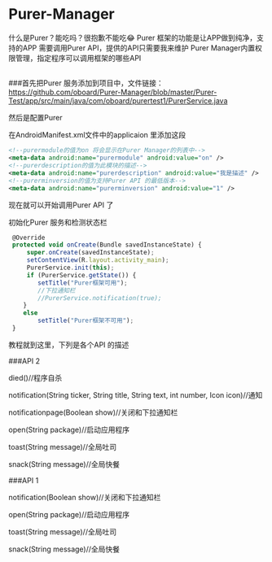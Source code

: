 # Purer-Manager
什么是Purer？能吃吗？很抱歉不能吃😂 
Purer 框架的功能是让APP做到纯净，支持的APP 需要调用Purer API，提供的API只需要我来维护
Purer Manager内置权限管理，指定程序可以调用框架的哪些API
##
###首先把Purer 服务添加到项目中，文件链接：
https://github.com/oboard/Purer-Manager/blob/master/Purer-Test/app/src/main/java/com/oboard/purertest1/PurerService.java

然后是配置Purer

在AndroidManifest.xml文件中的applicaion 里添加这段
```xml
<!--purermodule的值为on 将会显示在Purer Manager的列表中-->
<meta-data android:name="purermodule" android:value="on" /> 
<!--purerdescription的值为此模块的描述-->
<meta-data android:name="purerdescription" android:value="我是描述" />
<!--purerminversion的值为支持Purer API 的最低版本-->
<meta-data android:name="purerminversion" android:value="1" />
```
现在就可以开始调用Purer API 了

初始化Purer 服务和检测状态栏


```javascript
 @Override
 protected void onCreate(Bundle savedInstanceState) {
     super.onCreate(savedInstanceState);
     setContentView(R.layout.activity_main); 
     PurerService.init(this);
     if (PurerService.getState()) {
        setTitle("Purer框架可用"); 
        //下拉通知栏
        //PurerService.notification(true);
    }
    else
        setTitle("Purer框架不可用");
 }
```
教程就到这里，下列是各个API 的描述


###API 2

died()//程序自杀

notification(String ticker, String title, String text, int number, Icon icon)//通知

notificationpage(Boolean show)//关闭和下拉通知栏

open(String package)//启动应用程序

toast(String message)//全局吐司

snack(String message)//全局快餐

###API 1

notification(Boolean show)//关闭和下拉通知栏

open(String package)//启动应用程序

toast(String message)//全局吐司

snack(String message)//全局快餐
